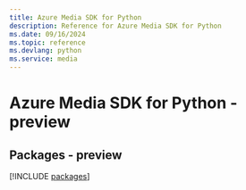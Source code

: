 ```yaml
---
title: Azure Media SDK for Python
description: Reference for Azure Media SDK for Python
ms.date: 09/16/2024
ms.topic: reference
ms.devlang: python
ms.service: media
---
```

# Azure Media SDK for Python - preview
## Packages - preview
[!INCLUDE [packages](media-index.md)]